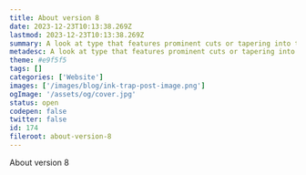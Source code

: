 ```yaml
---
title: About version 8
date: 2023-12-23T10:13:38.269Z
lastmod: 2023-12-23T10:13:38.269Z
summary: A look at type that features prominent cuts or tapering into the type and a variety of recommendations you can use in your designs.
metadesc: A look at type that features prominent cuts or tapering into the type and a variety of recommendations you can use in your designs.
theme: #e9f5f5
tags: []
categories: ['Website']
images: ['/images/blog/ink-trap-post-image.png']
ogImage: '/assets/og/cover.jpg'
status: open
codepen: false
twitter: false
id: 174
fileroot: about-version-8
---
```


About version 8
